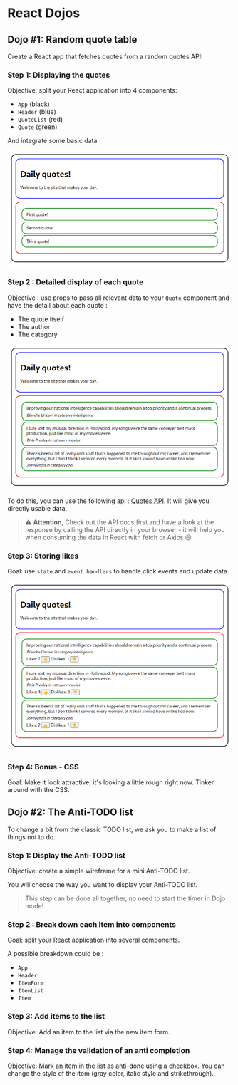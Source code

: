 # React Dojos

## Dojo #1: Random quote table

Create a React app that fetches quotes from a random quotes API!

### Step 1: Displaying the quotes

Objective: split your React application into 4 components:

- `App` (black)
- `Header` (blue)
- `QuoteList` (red)
- `Quote` (green)

And integrate some basic data.

![Step 1](quotes-1.png)

### Step 2 : Detailed display of each quote

Objective : use props to pass all relevant data to your `Quote` component and have the detail about each quote :

- The quote itself
- The author
- The category

![Step 2](quotes-2.png)

To do this, you can use the following api : [Quotes API](https://api-ninjas.com/api/quotes). It will give you directly usable data.

> ⚠ **Attention**, Check out the API docs first and have a look at the response by calling the API directly in your browser - it will help you when consuming the data in React with fetch or Axios 😄

### Step 3: Storing likes

Goal: use `state` and `event handlers` to handle click events and update data.

![Step 3](quotes-3.png)

### Step 4: Bonus - CSS

Goal: Make it look attractive, it's looking a little rough right now. Tinker around with the CSS.

## Dojo #2: The Anti-TODO list

To change a bit from the classic TODO list, we ask you to make a list of things not to do.

### Step 1: Display the Anti-TODO list

Objective: create a simple wireframe for a mini Anti-TODO list.

You will choose the way you want to display your Anti-TODO list.

> This step can be done all together, no need to start the timer in Dojo mode!

### Step 2 : Break down each item into components

Goal: split your React application into several components.

A possible breakdown could be :

- `App`
- `Header`
- `ItemForm`
- `ItemList`
- `Item`

### Step 3: Add items to the list

Objective: Add an item to the list via the new item form.

### Step 4: Manage the validation of an anti completion

Objective: Mark an item in the list as anti-done using a checkbox. You can change the style of the item (gray color, italic style and strikethrough).
